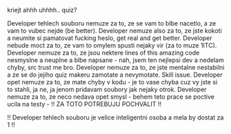 kriejt ahhh uhhhh.. quiz?

Developer tehlech souboru nemuze za to, ze se vam to blbe nacetlo, a ze vam to vubec nejde (be better). Developer nemuze also za to, ze jste kokoti a neumite si pamatovat fucking heslo, get real and get better. Developer nebude moct za to, ze vam to omylem spusti nejaky vir (za to muze 1ITC). Developer nemuze za to, ze jsou nektere lines of this amazing code nesmyslne a neuplne a blbe napsane - nah, jsem ten nejlepsi dev a nedelam chyby, src trust me bro. Developer nemuze za to, ze jste mentalne nestabilni a ze se do jejiho quiz makeru zamotate a nevymotate. Skill issue. Developer opet nemuze za to, ze mate chyby v kodu - je to vase chyba cuz vy jste si to stahli, ja ne, ja jenom pridavam soubory jak nejaky otrok. Developer nemuze za to, ze neco nedava opet smysl - behem teto prace se poctive ucila na testy - !! ZA TOTO POTREBUJU POCHVALIT !!

!! Developer tehlech souboru je velice inteligentni osoba a mela by dostat za 1 !!
